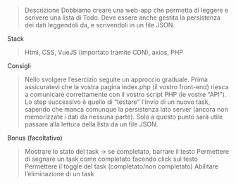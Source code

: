 > Descrizione
> Dobbiamo creare una web-app che permetta di leggere e scrivere una lista di Todo.
> Deve essere anche gestita la persistenza dei dati leggendoli da, e scrivendoli in un file JSON.

Stack
> Html, CSS, VueJS (importato tramite CDN), axios, PHP

Consigli
> Nello svolgere l’esercizio seguite un approccio graduale.
> Prima assicuratevi che la vostra pagina index.php (il vostro front-end) riesca a comunicare correttamente con il vostro script PHP (le vostre “API”).
> Lo step successivo è quello di “testare" l'invio di un nuovo task, sapendo che manca comunque la persistenza lato server (ancora non memorizzate i dati da nessuna parte).
> Solo a questo punto sarà utile passare alla lettura della lista da un file JSON.

Bonus (facoltativo)
> Mostrare lo stato del task → se completato, barrare il testo Permettere di segnare un task come completato facendo click sul testo
> Permettere il toggle del task (completato/non completato) Abilitare l’eliminazione di un task
